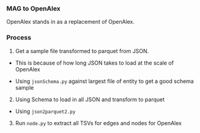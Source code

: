 ### MAG to OpenAlex

OpenAlex stands in as a replacement of OpenAlex.

### Process

1) Get a sample file transformed to parquet from JSON.

- This is because of how long JSON takes to load at the scale of OpenAlex

- Using ```jsonSchema.py``` against largest file of entity to get a good schema sample

2) Using Schema to load in all JSON and transform to parquet

- Using ```json2parquet2.py```

3) Run ```node.py``` to extract all TSVs for edges and nodes for OpenAlex